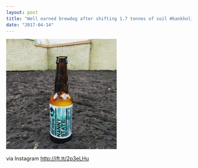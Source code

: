```yaml
---
layout: post
title: "Well earned brewdog after shifting 1.7 tonnes of soil #bankholidayweekend"
date: "2017-04-14"
---
```


[![](/assets/img/17882580_1532986153392456_6843387137514012672_n-300x300.jpg)](https://andymarch.co.uk/wp-content/uploads/2017/04/17882580_1532986153392456_6843387137514012672_n.jpg)

via Instagram http://ift.tt/2p3eLHu
